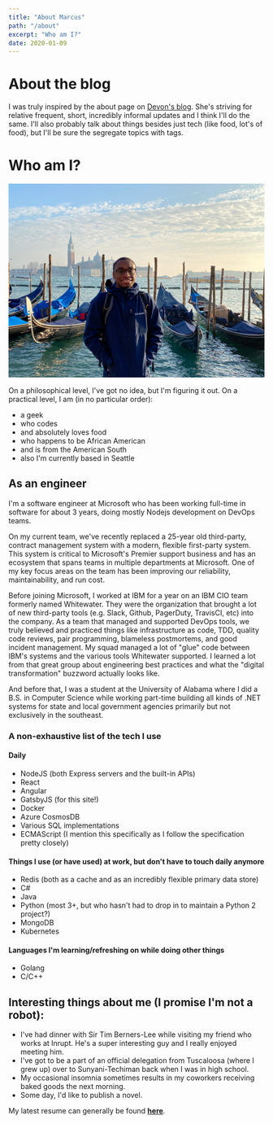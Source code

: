 ```yaml
---
title: "About Marcus"
path: "/about"
excerpt: "Who am I?"
date: 2020-01-09
---
```


# About the blog 

I was truly inspired by the about page on [Devon's blog](https://devonzuegel.com). She's striving for relative frequent, short, incredibly informal updates and I think I'll do the same. I'll also probably talk about things besides just tech (like food, lot's of food), but I'll be sure the segregate topics with tags.

# Who am I?

![Marcus In Venice](../images/Marcus_In_Venice.jpg)

On a philosophical level, I've got no idea, but I'm figuring it out. On a practical level, I am (in no particular order):
- a geek
- who codes
- and absolutely loves food
- who happens to be African American
- and is from the American South
- also I'm currently based in Seattle

## As an engineer

I'm a software engineer at Microsoft who has been working full-time in software for about 3 years, doing mostly Nodejs development on DevOps teams.

On my current team, we've recently replaced a 25-year old third-party, contract management system with a modern, flexible first-party system. This system is critical to Microsoft's Premier support business and has an ecosystem that spans teams in multiple departments at Microsoft. One of my key focus areas on the team has been improving our reliability, maintainability, and run cost.

Before joining Microsoft, I worked at IBM for a year on an IBM CIO team formerly named Whitewater. They were the organization that brought a lot of new third-party tools (e.g. Slack, Github, PagerDuty, TravisCI, etc) into the company. As a team that managed and supported DevOps tools, we truly believed and practiced things like infrastructure as code, TDD, quality code reviews, pair programming, blameless postmortems, and good incident management. My squad managed a lot of "glue" code between IBM's systems and the various tools Whitewater supported. I learned a lot from that great group about engineering best practices and what the "digital transformation" buzzword actually looks like. 

And before that, I was a student at the University of Alabama where I did a B.S. in Computer Science while working part-time building all kinds of .NET systems for state and local government agencies primarily but not exclusively in the southeast.

### A non-exhaustive list of the tech I use

#### Daily
- NodeJS (both Express servers and the built-in APIs)
- React
- Angular
- GatsbyJS (for this site!)
- Docker
- Azure CosmosDB
- Various SQL implementations
- ECMAScript (I mention this specifically as I follow the specification pretty closely)

#### Things I use (or have used) at work, but don't have to touch daily anymore
- Redis (both as a cache and as an incredibly flexible primary data store)
- C#
- Java 
- Python (most 3+, but who hasn't had to drop in to maintain a Python 2 project?)
- MongoDB
- Kubernetes

#### Languages I'm learning/refreshing on while doing other things
- Golang
- C/C++


## Interesting things about me (I promise I'm not a robot):
- I've had dinner with Sir Tim Berners-Lee while visiting my friend who works at Inrupt. He's a super interesting guy and I really enjoyed meeting him.
- I've got to be a part of an official delegation from Tuscaloosa (where I grew up) over to Sunyani-Techiman back when I was in high school.
- My occasional insomnia sometimes results in my coworkers receiving baked goods the next morning. 
- Some day, I'd like to publish a novel.

My latest resume can generally be found [**here**](../files/resume.pdf).
